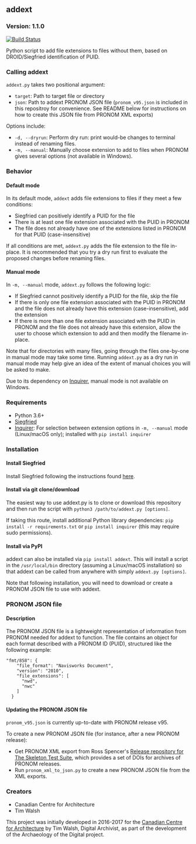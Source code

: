 ## addext

### Version: 1.1.0

[![Build Status](https://travis-ci.org/timothyryanwalsh/addext.svg?branch=master)](https://travis-ci.org/timothyryanwalsh/addext)

Python script to add file extensions to files without them, based on DROID/Siegfried identification of PUID.

### Calling addext

`addext.py` takes two positional argument:
* `target`: Path to target file or directory
* `json`: Path to addext PRONOM JSON file (`pronom_v95.json` is included in this repositroy for convenience. See README below for instructions on how to create this JSON file from PRONOM XML exports)

Options include:  
* `-d, --dryrun`: Perform dry run: print would-be changes to terminal instead of renaming files.
* `-m, --manual`: Manually choose extension to add to files when PRONOM gives several options (not available in Windows).  

### Behavior

#### Default mode

In its default mode, `addext` adds file extensions to files if they meet a few conditions:  
* Siegfried can positively identify a PUID for the file
* There is at least one file extension associated with the PUID in PRONOM
* The file does not already have one of the extensions listed in PRONOM for that PUID (case-insensitive)

If all conditions are met, `addext.py` adds the file extension to the file in-place. It is recommended that you try a dry run first to evaluate the proposed changes before renaming files.

#### Manual mode

In `-m, --manual` mode, `addext.py` follows the following logic:
* If Siegfried cannot positively identify a PUID for the file, skip the file
* If there is only one file extension associated with the PUID in PRONOM and the file does not already have this extension (case-insensitive), add the extension
* If there is more than one file extension associated with the PUID in PRONOM and the file does not already have this extension, allow the user to choose which extension to add and then modify the filename in-place.  

Note that for directories with many files, going through the files one-by-one in manual mode may take some time. Running `addext.py` as a dry run in manual mode may help give an idea of the extent of manual choices you will be asked to make.

Due to its dependency on [Inquirer](https://github.com/magmax/python-inquirer), manual mode is not available on Windows.

### Requirements 

* Python 3.6+
* [Siegfried](https://github.com/richardlehane/siegfried)
* [Inquirer](https://github.com/magmax/python-inquirer): For selection between extension options in `-m, --manual` mode (Linux/macOS only); installed with `pip install inquirer`

### Installation

#### Install Siegfried

Install Siegfried following the instructions found [here](https://github.com/richardlehane/siegfried).

#### Install via git clone/download

The easiest way to use addext.py is to clone or download this repository and then run the script with `python3 /path/to/addext.py [options]`.

If taking this route, install additional Python library dependencies: `pip install -r requirements.txt` or `pip install inquirer` (this may require sudo permissions).

#### Install via PyPI

addext can also be installed via `pip install addext`. This will install a script in the `/usr/local/bin` directory (assuming a Linux/macOS installation) so that addext can be called from anywhere with simply `addext.py [options]`.

Note that following installation, you will need to download or create a PRONOM JSON file to use with addext.

### PRONOM JSON file

#### Description

The PRONOM JSON file is a lightweight representation of information from PRONOM needed for addext to function. The file contains an object for each format described with a PRONOM ID (PUID), structured like the following example:

```
"fmt/858": {
    "file_format": "Navisworks Document",
    "version": "2010",
    "file_extensions": [
      "nwd",
      "nwc"
    ]
  }
```

#### Updating the PRONOM JSON file

`pronom_v95.json` is currently up-to-date with PRONOM release v95.

To create a new PRONOM JSON file (for instance, after a new PRONOM release):  
* Get PRONOM XML export from Ross Spencer's [Release repository for The Skeleton Test Suite](https://github.com/exponential-decay/pronom-archive-and-skeleton-test-suite), which provides a set of DOIs for archives of PRONOM releases.
* Run `pronom_xml_to_json.py` to create a new PRONOM JSON file from the XML exports.

### Creators

* Canadian Centre for Architecture
* Tim Walsh

This project was initially developed in 2016-2017 for the [Canadian Centre for Architecture](https://www.cca.qc.ca) by Tim Walsh, Digital Archivist, as part of the development of the Archaeology of the Digital project.
